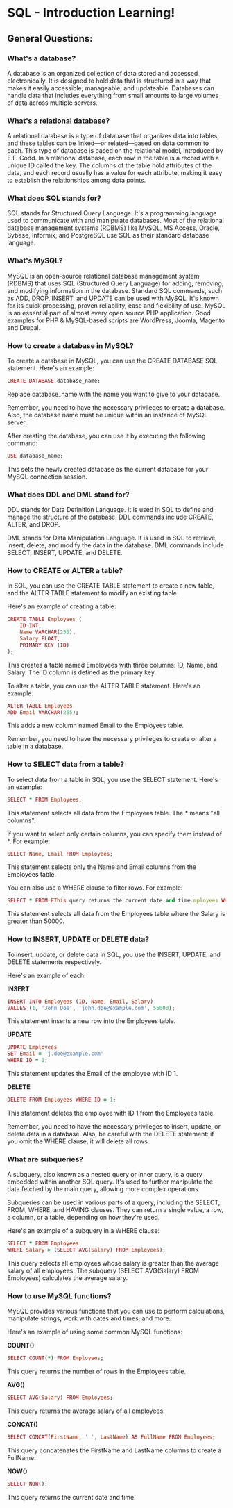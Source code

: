 # SQL - Introduction Learning!

## General Questions:



### What's a database?
A database is an organized collection of data stored and accessed electronically. It is designed to hold data that is structured in a way that makes it
easily accessible, manageable, and updateable. Databases can handle data that includes everything from small amounts to large volumes of data across
multiple servers.


### What's a relational database?
A relational database is a type of database that organizes data into tables, and these tables can be linked—or related—based on data common to each. This
type of database is based on the relational model, introduced by E.F. Codd. In a relational database, each row in the table is a record with a unique ID
called the key. The columns of the table hold attributes of the data, and each record usually has a value for each attribute, making it easy to establish
the relationships among data points.


### What does SQL stands for?
SQL stands for Structured Query Language. It's a programming language used to communicate with and manipulate databases. Most of the relational database
management systems (RDBMS) like MySQL, MS Access, Oracle, Sybase, Informix, and PostgreSQL use SQL as their standard database language.


### What's MySQL?
MySQL is an open-source relational database management system (RDBMS) that uses SQL (Structured Query Language) for adding, removing, and modifying
information in the database. Standard SQL commands, such as ADD, DROP, INSERT, and UPDATE can be used with MySQL. It's known for its quick processing,
proven reliability, ease and flexibility of use. MySQL is an essential part of almost every open source PHP application. Good examples for PHP & MySQL-based
scripts are WordPress, Joomla, Magento and Drupal.


### How to create a database in MySQL?
To create a database in MySQL, you can use the CREATE DATABASE SQL statement. Here's an example:

```ruby
CREATE DATABASE database_name;
```

Replace database_name with the name you want to give to your database.

Remember, you need to have the necessary privileges to create a database. Also, the database name must be unique within an instance of MySQL server.

After creating the database, you can use it by executing the following command:

```ruby
USE database_name;
```

This sets the newly created database as the current database for your MySQL connection session.


### What does DDL and DML stand for?
DDL stands for Data Definition Language. It is used in SQL to define and manage the structure of the database. DDL commands include CREATE, ALTER, and DROP.

DML stands for Data Manipulation Language. It is used in SQL to retrieve, insert, delete, and modify the data in the database. DML commands include SELECT,
INSERT, UPDATE, and DELETE.


### How to CREATE or ALTER a table?
In SQL, you can use the CREATE TABLE statement to create a new table, and the ALTER TABLE statement to modify an existing table.

Here's an example of creating a table:

```ruby
CREATE TABLE Employees (
    ID INT,
    Name VARCHAR(255),
    Salary FLOAT,
    PRIMARY KEY (ID)
);
```

This creates a table named Employees with three columns: ID, Name, and Salary. The ID column is defined as the primary key.

To alter a table, you can use the ALTER TABLE statement. Here's an example:

```ruby
ALTER TABLE Employees
ADD Email VARCHAR(255);
```

This adds a new column named Email to the Employees table.

Remember, you need to have the necessary privileges to create or alter a table in a database.


### How to SELECT data from a table?
To select data from a table in SQL, you use the SELECT statement. Here's an example:

```ruby
SELECT * FROM Employees;
```

This statement selects all data from the Employees table. The * means "all columns".

If you want to select only certain columns, you can specify them instead of *. For example:

```ruby
SELECT Name, Email FROM Employees;
```

This statement selects only the Name and Email columns from the Employees table.

You can also use a WHERE clause to filter rows. For example:

```ruby
SELECT * FROM EThis query returns the current date and time.mployees WHERE Salary > 50000;
```

This statement selects all data from the Employees table where the Salary is greater than 50000.


### How to INSERT, UPDATE or DELETE data?
To insert, update, or delete data in SQL, you use the INSERT, UPDATE, and DELETE statements respectively.

Here's an example of each:

**INSERT**
```ruby
INSERT INTO Employees (ID, Name, Email, Salary)
VALUES (1, 'John Doe', 'john.doe@example.com', 55000);
```

This statement inserts a new row into the Employees table.

**UPDATE**
```ruby
UPDATE Employees
SET Email = 'j.doe@example.com'
WHERE ID = 1;
```

This statement updates the Email of the employee with ID 1.

**DELETE**
```ruby
DELETE FROM Employees WHERE ID = 1;
```

This statement deletes the employee with ID 1 from the Employees table.

Remember, you need to have the necessary privileges to insert, update, or delete data in a database. Also, be careful with the DELETE statement: if you omit
the WHERE clause, it will delete all rows.


### What are subqueries?
A subquery, also known as a nested query or inner query, is a query embedded within another SQL query. It's used to further manipulate the data fetched by
the main query, allowing more complex operations.

Subqueries can be used in various parts of a query, including the SELECT, FROM, WHERE, and HAVING clauses. They can return a single value, a row, a column,
or a table, depending on how they're used.

Here's an example of a subquery in a WHERE clause:

```ruby
SELECT * FROM Employees
WHERE Salary > (SELECT AVG(Salary) FROM Employees);
```

This query selects all employees whose salary is greater than the average salary of all employees. The subquery (SELECT AVG(Salary) FROM Employees)
calculates the average salary.


### How to use MySQL functions?
MySQL provides various functions that you can use to perform calculations, manipulate strings, work with dates and times, and more.

Here's an example of using some common MySQL functions:

**COUNT()**
```ruby
SELECT COUNT(*) FROM Employees;
```

This query returns the number of rows in the Employees table.

**AVG()**
```ruby
SELECT AVG(Salary) FROM Employees;
```

This query returns the average salary of all employees.

**CONCAT()**
```ruby
SELECT CONCAT(FirstName, ' ', LastName) AS FullName FROM Employees;
```

This query concatenates the FirstName and LastName columns to create a FullName.

**NOW()**
```ruby
SELECT NOW();
```

This query returns the current date and time.
